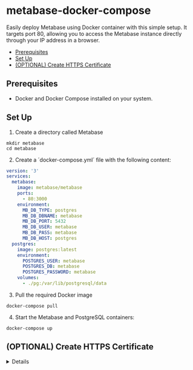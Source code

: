 # metabase-docker-compose

Easily deploy Metabase using Docker container with this simple setup. It targets port 80, allowing you to access the Metabase instance directly through your IP address in a browser.


<!-- vim-markdown-toc GFM -->

* [Prerequisites](#prerequisites)
* [Set Up](#set-up)
* [(OPTIONAL) Create HTTPS Certificate](#optional-create-https-certificate)

<!-- vim-markdown-toc -->

## Prerequisites
- Docker and Docker Compose installed on your system.

## Set Up

1. Create a directory called Metabase

```shell
mkdir metabase
cd metabase
```

2. Create a ´docker-compose.yml´ file with the following content:

```yaml
version: '3'
services:
  metabase:
    image: metabase/metabase
    ports:
      - 80:3000
    environment:
      MB_DB_TYPE: postgres
      MB_DB_DBNAME: metabase
      MB_DB_PORT: 5432
      MB_DB_USER: metabase
      MB_DB_PASS: metabase
      MB_DB_HOST: postgres
  postgres:
    image: postgres:latest
    environment:
      POSTGRES_USER: metabase
      POSTGRES_DB: metabase
      POSTGRES_PASSWORD: metabase
    volumes:
      - ./pg:/var/lib/postgresql/data
```

3. Pull the required Docker image

```shell
docker-compose pull
```

4. Start the Metabase and PostgreSQL containers:

```shell
docker-compose up
```

## (OPTIONAL) Create HTTPS Certificate

<details>

⚠️ Warning: You need to update your docker-compose.yml. Change the port mapping from 80:3000 to 3000:3000.

1. Stop the Docker Compose services:
```
docker-compose down
```

2. Update the package list and install Certbot:
```
sudo apt-get update
sudo apt install -y certbot python3-certbot-apache
```

3. Generate SSL certificates using Certbot:
```
sudo certbot certonly --standalone -d example.com --preferred-challenges http --agree-tos -m your@email.com --keep-until-expiring
```

4. Copy the generated certificates to your project directory:
```
sudo cp -r /etc/letsencrypt/live/example.com ./certs
sudo chown -R $USER:$USER ./certificates __> MAYBE NOT USEFUL
```

5. Install Nginx:
```
sudo apt update
sudo apt install nginx
```

6. Create a new Nginx configuration file:
```
sudo touch /etc/nginx/sites-available/example.com
```

7. Add the following configuration to the file, replacing `example.com` with your domain and `YOUR_APP_IP:3000` with the IP and port of your application:
```
server {
    listen 80;
    server_name example.com;
    return 301 https://$host$request_uri;
}

server {
    listen 443 ssl;
    server_name example.com;

    ssl_certificate /etc/letsencrypt/live/example.com/fullchain.pem;
    ssl_certificate_key /etc/letsencrypt/live/example.com/privkey.pem;

    location / {
       proxy_pass http://YOUR_APP_IP:3000;
        proxy_set_header Host $host;
        proxy_set_header X-Real-IP $remote_addr;
        proxy_set_header X-Forwarded-For $proxy_add_x_forwarded_for;
        proxy_set_header X-Forwarded-Proto $scheme;
    }
}
```


8. Create a symbolic link to the `sites-enabled` directory:
```
sudo ln -s /etc/nginx/sites-available/example.com /etc/nginx/sites-enabled/
```

9. Test the Nginx configuration:
```
sudo nginx -t
```

10. Restart Nginx:

```
sudo systemctl restart nginx
```

11. Start the Docker Compose services:
```
docker-compose up
```

</details>
